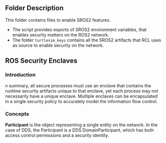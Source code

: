 ## Folder Description

This folder contains files to enable SROS2 features.
* The script provides exports of SROS2 environment variables, that enables security matters on the ROS2 network.
* The folder `turtlesim_keys` contains all the SROS2 artifacts that RCL uses as source to enable security on the network.

## ROS Security Enclaves

### Introduction
n summary, all secure processes must use an enclave that contains the runtime security artifacts unique to that enclave, yet each process may not necessarily have a unique enclave. Multiple enclaves can be encapsulated in a single security policy to accurately model the information flow control.

### Concepts

**Participant** is the object representing a single entity on the network. In the case of DDS, the Participant is a DDS DomainParticipant, which has both access control permissions and a security identity.
